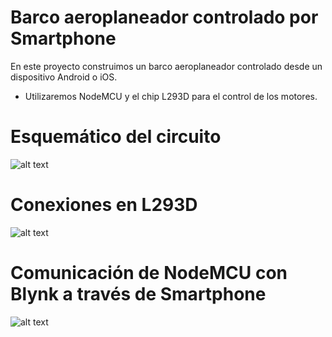 # Barco aeroplaneador controlado por Smartphone

En este proyecto construimos un barco aeroplaneador controlado desde un dispositivo Android o iOS.
* Utilizaremos NodeMCU y el chip L293D para el control de los motores.

# Esquemático del circuito

![alt text](https://i.imgur.com/0i1ikjo.png)

# Conexiones en L293D

![alt text](https://i.imgur.com/a5hTUw2.png)

# Comunicación de NodeMCU con Blynk a través de Smartphone

![alt text](https://i.imgur.com/CWF4bFv.png)
